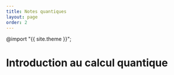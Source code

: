 ```yaml
---
title: Notes quantiques
layout: page
order: 2
---
```


@import "{{ site.theme }}";

# Introduction au calcul quantique